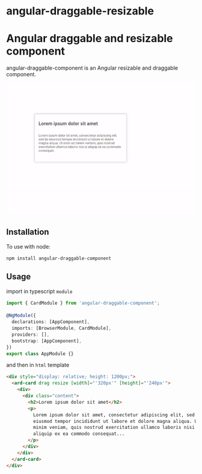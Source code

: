 # angular-draggable-resizable
Angular draggable and resizable component
=============

angular-draggable-component is an Angular resizable and draggable component.

![alt text](src/assets/angular-draggable-component.gif "Draggable component")

Installation
-----------------

To use with node:

```console
npm install angular-draggable-component
```


Usage
-----------------
import in typescript `module`

```typescript
import { CardModule } from 'angular-draggable-component';

@NgModule({
  declarations: [AppComponent],
  imports: [BrowserModule, CardModule],
  providers: [],
  bootstrap: [AppComponent],
})
export class AppModule {}
```

and then in `html` template

```html
<div style="display: relative; height: 1200px;">
  <ard-card drag resize [width]="'320px'" [height]="'240px'">
    <div>
      <div class="content">
        <h2>Lorem ipsum dolor sit amet</h2>
        <p>
          Lorem ipsum dolor sit amet, consectetur adipiscing elit, sed do
          eiusmod tempor incididunt ut labore et dolore magna aliqua. Ut enim ad
          minim veniam, quis nostrud exercitation ullamco laboris nisi ut
          aliquip ex ea commodo consequat...
        </p>
      </div>
    </div>
  </ard-card>
</div>
```
